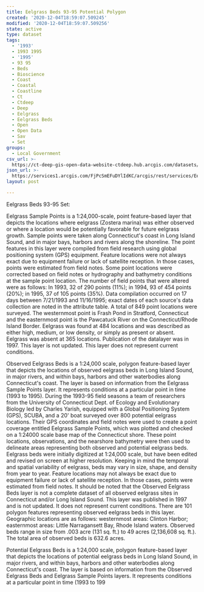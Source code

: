 ```yaml
---
title: Eelgrass Beds 93-95 Potential Polygon
created: '2020-12-04T18:59:07.509245'
modified: '2020-12-04T18:59:07.509256'
state: active
type: dataset
tags:
  - '1993'
  - 1993 1995
  - '1995'
  - 93 95
  - Beds
  - Bioscience
  - Coast
  - Coastal
  - Coastline
  - Ct
  - Ctdeep
  - Deep
  - Eelgrass
  - Eelgrass Beds
  - Open
  - Open Data
  - Sav
  - Set
groups:
  - Local Government
csv_url: >-
  https://ct-deep-gis-open-data-website-ctdeep.hub.arcgis.com/datasets/2638d53227d84cfd93bd999a0d3c49da_2.csv?outSR=%7B%22latestWkid%22%3A2234%2C%22wkid%22%3A102656%7D
json_url: >-
  https://services1.arcgis.com/FjPcSmEFuDYlIdKC/arcgis/rest/services/Eelgrass_Beds_93_95_Set/FeatureServer/2
layout: post

---
```

Eelgrass Beds 93-95 Set:

Eelgrass Sample Points is a 1:24,000-scale, point feature-based layer that depicts the locations where eelgrass (Zostera marina) was either observed or where a location would be potentially favorable for future eelgrass growth. Sample points were taken along Connecticut's coast in Long Island Sound, and in major bays, harbors and rivers along the shoreline. The point features in this layer were compiled from field research using global positioning system (GPS) equipment. Feature locations were not always exact due to equipment failure or lack of satellite reception. In those cases, points were estimated from field notes. Some point locations were corrected based on field notes or hydrography and bathymetry conditions at the sample point location. The number of field points that were altered were as follows: In 1993, 32 of 290 points (11%); in 1994, 93 of 454 points (20%); in 1995, 37 of 105 points (35%). Data compilation occurred on 17 days between 7/21/1993 and 11/16/1995; exact dates of each source's data collection are noted in the attribute table.
A total of 849 point locations were surveyed. The westernmost point is Frash Pond in Stratford, Connecticut and the easternmost point is the Pawcatuck River on the Connecticut/Rhode Island Border. Eelgrass was found at 484 locations and was described as either high, medium, or low density, or simply as present or absent. Eelgrass was absent at 365 locations.
Publication of the datalayer was in 1997. This layer is not updated. This layer does not represent current conditions.

Observed Eelgrass Beds is a 1:24,000 scale, polygon feature-based layer that depicts the locations of observed eelgrass beds in Long Island Sound, in major rivers, and within bays, harbors and other waterbodies along Connecticut's coast. The layer is based on information from the Eelgrass Sample Points layer. It represents conditions at a particular point in time (1993 to 1995). During the 1993-95 field seasons a team of researchers from the University of Connecticut Dept. of Ecology and Evolutionary Biology led by Charles Yarish, equipped with a Global Positioning System (GPS), SCUBA, and a 20' boat surveyed over 800 potential eelgrass locations. Their GPS coordinates and field notes were used to create a point coverage entitled Eelgrass Sample Points, which was plotted and checked on a 1:24000 scale base map of the Connecticut shore. These point locations, observations, and the nearshore bathymetry were then used to delineate areas representing both observed and potential eelgrass beds. Eelgrass beds were initially digitized at 1:24,000 scale, but have been edited and revised on screen at higher resolution. Keeping in mind the temporal and spatial variability of eelgrass, beds may vary in size, shape, and density from year to year.
Feature locations may not always be exact due to equipment failure or lack of satellite reception. In those cases, points were estimated from field notes. It should be noted that the Observed Eelgrass Beds layer is not a complete dataset of all observed eelgrass sites in Connecticut and/or Long Island Sound. This layer was published in 1997 and is not updated. It does not represent current conditions.
There are 101 polygon features representing observed eelgrass beds in this layer. Geographic locations are as follows: westernmost areas: Clinton Harbor; easternmost areas: Little Narragansett Bay, Rhode Island waters. Observed beds range in size from .003 acre (131 sq. ft.) to 49 acres (2,136,608 sq. ft.). The total area of observed beds is 632.6 acres.

Potential Eelgrass Beds is a 1:24,000 scale, polygon feature-based layer that depicts the locations of potential eelgrass beds in Long Island Sound, in major rivers, and within bays, harbors and other waterbodies along Connecticut's coast. The layer is based on information from the Observed Eelgrass Beds and Eelgrass Sample Points layers. It represents conditions at a particular point in time (1993 to 199
